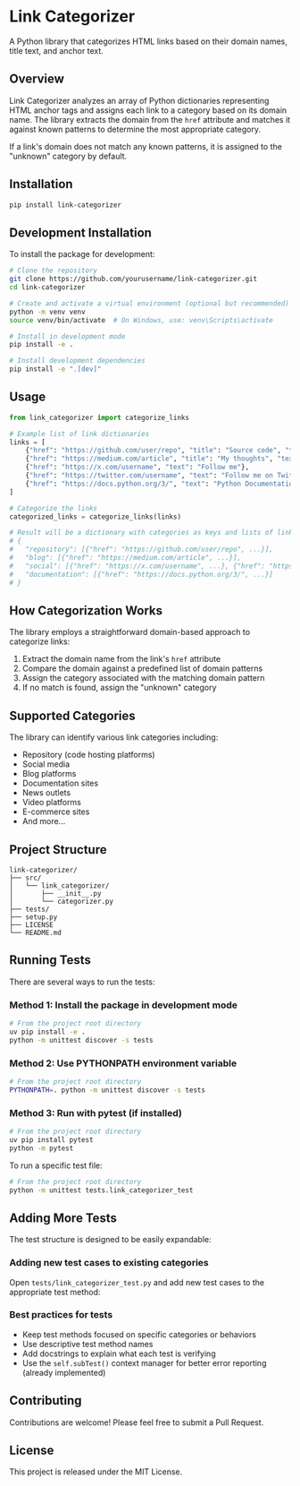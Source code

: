 # Link Categorizer

A Python library that categorizes HTML links based on their domain names,
title text, and anchor text.

## Overview

Link Categorizer analyzes an array of Python dictionaries representing HTML
anchor tags and assigns each link to a category based on its domain name. The
library extracts the domain from the `href` attribute and matches it against
known patterns to determine the most appropriate category.

If a link's domain does not match any known patterns, it is assigned to the
"unknown" category by default.

## Installation

```bash
pip install link-categorizer
```
## Development Installation

To install the package for development:

```bash
# Clone the repository
git clone https://github.com/yourusername/link-categorizer.git
cd link-categorizer

# Create and activate a virtual environment (optional but recommended)
python -m venv venv
source venv/bin/activate  # On Windows, use: venv\Scripts\activate

# Install in development mode
pip install -e .

# Install development dependencies
pip install -e ".[dev]"
```

## Usage

```python
from link_categorizer import categorize_links

# Example list of link dictionaries
links = [
    {"href": "https://github.com/user/repo", "title": "Source code", "text": "GitHub Repository"},
    {"href": "https://medium.com/article", "title": "My thoughts", "text": "Read my blog"},
    {"href": "https://x.com/username", "text": "Follow me"},
    {"href": "https://twitter.com/username", "text": "Follow me on Twitter"},
    {"href": "https://docs.python.org/3/", "text": "Python Documentation"},
]

# Categorize the links
categorized_links = categorize_links(links)

# Result will be a dictionary with categories as keys and lists of links as values
# {
#   "repository": [{"href": "https://github.com/user/repo", ...}],
#   "blog": [{"href": "https://medium.com/article", ...}],
#   "social": [{"href": "https://x.com/username", ...}, {"href": "https://twitter.com/username", ...}],
#   "documentation": [{"href": "https://docs.python.org/3/", ...}]
# }
```

## How Categorization Works

The library employs a straightforward domain-based approach to categorize links:

1. Extract the domain name from the link's `href` attribute
2. Compare the domain against a predefined list of domain patterns
3. Assign the category associated with the matching domain pattern
4. If no match is found, assign the "unknown" category


## Supported Categories

The library can identify various link categories including:

- Repository (code hosting platforms)
- Social media
- Blog platforms
- Documentation sites
- News outlets
- Video platforms
- E-commerce sites
- And more...

## Project Structure

```
link-categorizer/
├── src/
│   └── link_categorizer/
│       ├── __init__.py
│       └── categorizer.py
├── tests/
├── setup.py
├── LICENSE
└── README.md
```

## Running Tests

There are several ways to run the tests:

### Method 1: Install the package in development mode

```bash
# From the project root directory
uv pip install -e .
python -m unittest discover -s tests
```

### Method 2: Use PYTHONPATH environment variable

```bash
# From the project root directory
PYTHONPATH=. python -m unittest discover -s tests
```

### Method 3: Run with pytest (if installed)

```bash
# From the project root directory
uv pip install pytest
python -m pytest
```

To run a specific test file:

```bash
# From the project root directory
python -m unittest tests.link_categorizer_test
```

## Adding More Tests

The test structure is designed to be easily expandable:

### Adding new test cases to existing categories

Open `tests/link_categorizer_test.py` and add new test cases to the appropriate test method:

### Best practices for tests

- Keep test methods focused on specific categories or behaviors
- Use descriptive test method names
- Add docstrings to explain what each test is verifying
- Use the `self.subTest()` context manager for better error reporting (already implemented)

## Contributing

Contributions are welcome! Please feel free to submit a Pull Request.

## License

This project is released under the MIT License.
